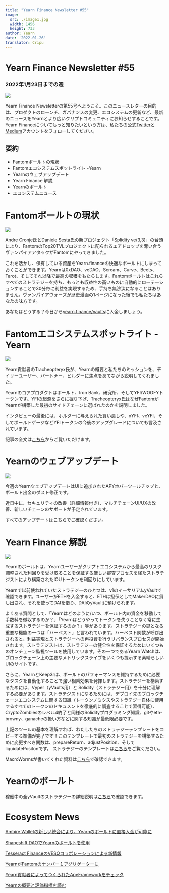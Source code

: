 ```yaml
---
title: "Yearn Finance Newsletter #55"
image:
  src: ./image1.jpg
  width: 1456
  height: 733
author: Yearn
date: '2022-01-26'
translator: Cripu
---
```

# Yearn Finance Newsletter #55

### 2022年1月23日までの週

![](./image1.jpg?w=1100&h=554)

Yearn Finance Newsletterの第55号へようこそ。このニュースレターの目的は、プロダクトのローンチ、ガバナンスの変更、エコシステムの更新など、最新のニュースをYearnとより広いクリプトコミュニティにお知らせすることです。Yearn Financeについてもっと知りたいという方は、私たちの公式[Twitter](https://twitter.com/iearnfinance)と[Medium](https://medium.com/iearn)アカウントをフォローしてください。

## 要約

- Fantomボールトの現状
- Fantomエコシステムスポットライト -Yearn
- Yearnのウェブアップデート
- Yearn Finance 解説
- Yearnのボールト
- エコシステムニュース

# Fantomボールトの現状

![](./image2.jpg?w=674&h=680)

Andre Cronje氏とDaniele Sesta氏の新プロジェクト「Splidity ve(3,3)」の台頭により、FantomのTop20TVLプロジェクトに配られるエアドロップを奪い合うヴァンパイアアタックがFantomにやってきました。

これを活かし、保有している資産をYearn.financeの快適なボールトにしまっておくことができます。Yearnは0xDAO、veDAO、Scream、Curve、Beets、Tarot、そしてそれ以降で最高の収穫をもたらします。Fantomボールトはこれらすべてのストラテジーを持ち、もっとも収益性の高いものに自動的にローテーションすることで30分毎に利益を実現するため、手持ち無沙汰になることはありません。ヴァンパイアウォーズが歴史漫画の1ページになった後でも私たちはあなたの味方です。

あなたはどうする？今日から[yearn.finance/vaults](https://yearn.finance/vaults)に入金しましょう。

# Fantomエコシステムスポットライト - Yearn

![](./image3.jpg?w=1456&h=819)

Yearn貢献者のTracheopteryx氏が、Yearnの概要と私たちのミッションを、デイリーユーザー、パートナー、ビルダーに焦点をあてながら説明してくれました。

Yearnのコアプロダクトはボールト、Iron Bank、研究所、そしてYFI/WOOFYトークンです。YFIの起源をさらに掘り下げ、Tracheopteryx氏はなぜFantomがYearnが構築した最初のサイドチェーンに選ばれたのかを説明しました。

インタビューの最後には、ホルダーに与えられた買い戻しや、xYFI、veYFI、そしてボールトゲージなどYFIトークンの今後のアップグレードについても言及されています。

記事の全文は[こちら](https://fantom.foundation/blog/fantom-ecosystem-spotlight-yearn/?__cf_chl_rt_tk=rdrT2KHoFbjTe1yyUOmIDA92AeTmrMPKtQW5yT18mwk-1643234302-0-gaNycGzNCH0)からご覧いただけます。

# Yearnのウェブアップデート

![](./image4.jpg?w=900&h=734)

今週のYearnウェブアップデートはUIに追加されたAPYホバーツールチップと、ボールト出金のダスト修正です。

近日中に、セキュリティの改善（詳細情報付き）、マルチチェーンUI/UXの改善、新しいチェーンのサポートが予定されています。

すべてのアップデートは[こちら](https://yearnweb.substack.com/p/yearn-web-engineering-update-7d7?r=2y79e&utm_campaign=post&utm_medium=web)でご確認ください。

# Yearn Finance 解説

![](./image5.jpg?w=1000&h=531)

Yearnのボールトは、Yearnユーザーがクリプトエコシステムから最高のリスク調整された利回りを受け取ることを保証する厳しい審査プロセスを経たストラテジストにより構築されたIOUトークンを利回りにしています。

Yearnで以前使われていたストラテジーのひとつは、v1のイーサリアムyVaultで確認できます。ユーザーがETHを入金すると、ETHは担保としてMakerDAOに貸し出され、それを使ってDAIを借り、DAIのyVaultに預けられます。

よくある質問として、「Yearnはどのように/いつ、ボールト内の資金を移動して手数料を徴収するのか？」「Yearnはどうやってトークンを失うことなく常に生成するストラテジーを保証するのか？」等があります。ストラテジーの鍵となる重要な機能の一つは「ハーベスト」と言われています。ハーベスト関数が呼び出されると、利益実現とストラテジーへの再投資を行うリバランスプロセスが開始されます。ストラテジストは、ストラテジーの健全性を保証するためにいくつものオンチェーン監視ツールを使用しています。その一つであるYearn Watchは、ブロックチェーン上の主要なメトリックスライブをいくつも提示する素晴らしいUIのサイトです。

さらに、YearnとKeep3rは、ボールトのパフォーマンスを維持するために必要なタスクを自動化することで強い相乗効果を発揮します。ストラテジーを構築するためには、Vyper（yVaults用）と Solidity（ストラテジー用）を十分に理解する必要があります。ストラテジストになるためには、デプロイ先のブロックチェーンエコシステムに関する知識（トークンノミクスやストラテジー自体に使用するすべてのトークンのドキュメントを徹底的に調査することで習得可能）、CryptoZombiesのレベル4終了と同様のSolidityプログラミング知識、gitやeth-browny、ganacheの扱い方などに関する知識が最低限必要です。

上記のツールの基本を理解すれば、わたしたちのストラテジーテンプレートをコピーする準備が完了です！このテンプレートで最初のストラテジーを構築するために変更すべき関数は、prepareReturn、adjustPosition、そしてliquidatePositonです。
ストラテジーのテンプレートは[こちら](https://github.com/yearn/brownie-strategy-mix)をご覧ください。

MacroWormsが書いてくれた資料は[こちら](https://medium.com/iearn/yearn-finance-explained-what-are-vaults-and-strategies-96970560432)で確認できます。

# Yearnのボールト

稼働中の全yVaultのストラテジーの詳細説明は[こちら](https://medium.com/yearn-state-of-the-vaults/the-vaults-at-yearn-9237905ffed3)で確認できます。

# Ecosystem News

[Ambire Walletの新しい統合により、Yearnのボールトに直接入金が可能に](https://twitter.com/AmbireWallet/status/1483087593285820416)

[Shapeshift DAOでYearnのボールトを使用](https://twitter.com/ShapeShift_io/status/1484599573289086984)

[Tesseract FinanceのVESQコラボレーションによる新情報](https://twitter.com/tesseract_fi/status/1483484524143128578)

[YearnがFantomのナンバー１アグリゲーターに](https://twitter.com/vannny365/status/1484385291947368448)

[Yearn貢献者によってつくられたApeFrameworkをチェック](https://twitter.com/ApeFramework)

[Yearnの概要と評価指標を読む](https://twitter.com/fuuurma/status/1484503576076599298)
